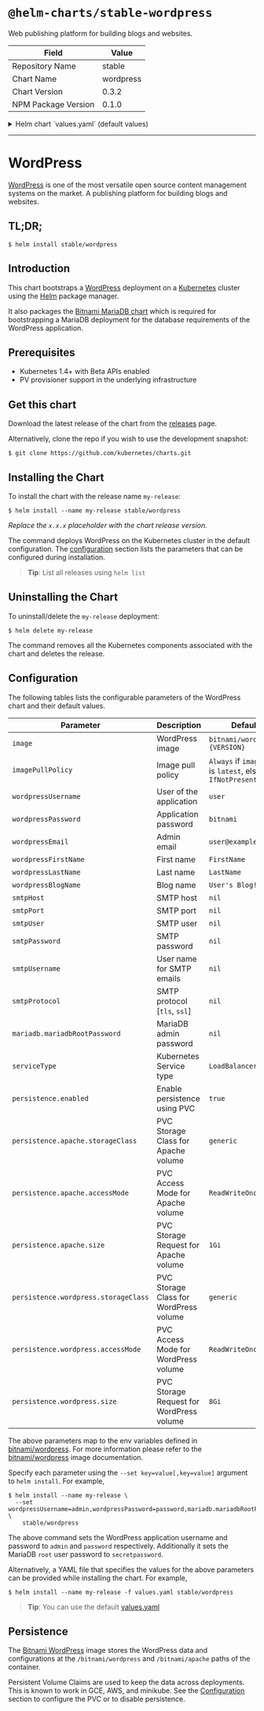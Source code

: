 # `@helm-charts/stable-wordpress`

Web publishing platform for building blogs and websites.

| Field               | Value     |
| ------------------- | --------- |
| Repository Name     | stable    |
| Chart Name          | wordpress |
| Chart Version       | 0.3.2     |
| NPM Package Version | 0.1.0     |

<details>

<summary>Helm chart `values.yaml` (default values)</summary>

```yaml
## Bitnami WordPress image version
## ref: https://hub.docker.com/r/bitnami/wordpress/tags/
##
image: bitnami/wordpress:4.6.1-r2

## Specify a imagePullPolicy
## Defaults to 'Always' if image tag is 'latest', else set to 'IfNotPresent'
## ref: http://kubernetes.io/docs/user-guide/images/#pre-pulling-images
##
# imagePullPolicy:

## User of the application
## ref: https://github.com/bitnami/bitnami-docker-wordpress#environment-variables
##
wordpressUsername: user

## Application password
## ref: https://github.com/bitnami/bitnami-docker-wordpress#environment-variables
##
wordpressPassword: bitnami

## Admin email
## ref: https://github.com/bitnami/bitnami-docker-wordpress#environment-variables
##
wordpressEmail: user@example.com

## First name
## ref: https://github.com/bitnami/bitnami-docker-wordpress#environment-variables
##
wordpressFirstName: FirstName

## Last name
## ref: https://github.com/bitnami/bitnami-docker-wordpress#environment-variables
##
wordpressLastName: LastName

## Blog name
## ref: https://github.com/bitnami/bitnami-docker-wordpress#environment-variables
##
wordpressBlogName: User's Blog!

## SMTP mail delivery configuration
## ref: https://github.com/bitnami/bitnami-docker-wordpress/#smtp-configuration
##
# smtpHost:
# smtpPort:
# smtpUser:
# smtpPassword:
# smtpUsername:
# smtpProtocol:

##
## MariaDB chart configuration
##
mariadb:
  ## MariaDB admin password
  ## ref: https://github.com/bitnami/bitnami-docker-mariadb/blob/master/README.md#setting-the-root-password-on-first-run
  ##
  # mariadbRootPassword:

  ## Enable persistence using Persistent Volume Claims
  ## ref: http://kubernetes.io/docs/user-guide/persistent-volumes/
  ##
  persistence:
    enabled: true
    storageClass: generic
    accessMode: ReadWriteOnce
    size: 8Gi

## Kubernetes configuration
## For minikube, set this to NodePort, elsewhere use LoadBalancer
##
serviceType: LoadBalancer

## Enable persistence using Persistent Volume Claims
## ref: http://kubernetes.io/docs/user-guide/persistent-volumes/
##
persistence:
  enabled: true
  apache:
    storageClass: generic
    accessMode: ReadWriteOnce
    size: 1Gi
  wordpress:
    storageClass: generic
    accessMode: ReadWriteOnce
    size: 8Gi

## Configure resource requests and limits
## ref: http://kubernetes.io/docs/user-guide/compute-resources/
##
resources:
  requests:
    memory: 512Mi
    cpu: 300m
```

</details>

---

# WordPress

[WordPress](https://wordpress.org/) is one of the most versatile open source content management systems on the market. A publishing platform for building blogs and websites.

## TL;DR;

```console
$ helm install stable/wordpress
```

## Introduction

This chart bootstraps a [WordPress](https://github.com/bitnami/bitnami-docker-wordpress) deployment on a [Kubernetes](http://kubernetes.io) cluster using the [Helm](https://helm.sh) package manager.

It also packages the [Bitnami MariaDB chart](https://github.com/kubernetes/charts/tree/master/stable/mariadb) which is required for bootstrapping a MariaDB deployment for the database requirements of the WordPress application.

## Prerequisites

- Kubernetes 1.4+ with Beta APIs enabled
- PV provisioner support in the underlying infrastructure

## Get this chart

Download the latest release of the chart from the [releases](../../../releases) page.

Alternatively, clone the repo if you wish to use the development snapshot:

```console
$ git clone https://github.com/kubernetes/charts.git
```

## Installing the Chart

To install the chart with the release name `my-release`:

```console
$ helm install --name my-release stable/wordpress
```

_Replace the `x.x.x` placeholder with the chart release version._

The command deploys WordPress on the Kubernetes cluster in the default configuration. The [configuration](#configuration) section lists the parameters that can be configured during installation.

> **Tip**: List all releases using `helm list`

## Uninstalling the Chart

To uninstall/delete the `my-release` deployment:

```console
$ helm delete my-release
```

The command removes all the Kubernetes components associated with the chart and deletes the release.

## Configuration

The following tables lists the configurable parameters of the WordPress chart and their default values.

| Parameter                            | Description                              | Default                                                  |
| ------------------------------------ | ---------------------------------------- | -------------------------------------------------------- |
| `image`                              | WordPress image                          | `bitnami/wordpress:{VERSION}`                            |
| `imagePullPolicy`                    | Image pull policy                        | `Always` if `image` tag is `latest`, else `IfNotPresent` |
| `wordpressUsername`                  | User of the application                  | `user`                                                   |
| `wordpressPassword`                  | Application password                     | `bitnami`                                                |
| `wordpressEmail`                     | Admin email                              | `user@example.com`                                       |
| `wordpressFirstName`                 | First name                               | `FirstName`                                              |
| `wordpressLastName`                  | Last name                                | `LastName`                                               |
| `wordpressBlogName`                  | Blog name                                | `User's Blog!`                                           |
| `smtpHost`                           | SMTP host                                | `nil`                                                    |
| `smtpPort`                           | SMTP port                                | `nil`                                                    |
| `smtpUser`                           | SMTP user                                | `nil`                                                    |
| `smtpPassword`                       | SMTP password                            | `nil`                                                    |
| `smtpUsername`                       | User name for SMTP emails                | `nil`                                                    |
| `smtpProtocol`                       | SMTP protocol [`tls`, `ssl`]             | `nil`                                                    |
| `mariadb.mariadbRootPassword`        | MariaDB admin password                   | `nil`                                                    |
| `serviceType`                        | Kubernetes Service type                  | `LoadBalancer`                                           |
| `persistence.enabled`                | Enable persistence using PVC             | `true`                                                   |
| `persistence.apache.storageClass`    | PVC Storage Class for Apache volume      | `generic`                                                |
| `persistence.apache.accessMode`      | PVC Access Mode for Apache volume        | `ReadWriteOnce`                                          |
| `persistence.apache.size`            | PVC Storage Request for Apache volume    | `1Gi`                                                    |
| `persistence.wordpress.storageClass` | PVC Storage Class for WordPress volume   | `generic`                                                |
| `persistence.wordpress.accessMode`   | PVC Access Mode for WordPress volume     | `ReadWriteOnce`                                          |
| `persistence.wordpress.size`         | PVC Storage Request for WordPress volume | `8Gi`                                                    |

The above parameters map to the env variables defined in [bitnami/wordpress](http://github.com/bitnami/bitnami-docker-wordpress). For more information please refer to the [bitnami/wordpress](http://github.com/bitnami/bitnami-docker-wordpress) image documentation.

Specify each parameter using the `--set key=value[,key=value]` argument to `helm install`. For example,

```console
$ helm install --name my-release \
  --set wordpressUsername=admin,wordpressPassword=password,mariadb.mariadbRootPassword=secretpassword \
    stable/wordpress
```

The above command sets the WordPress application username and password to `admin` and `password` respectively. Additionally it sets the MariaDB `root` user password to `secretpassword`.

Alternatively, a YAML file that specifies the values for the above parameters can be provided while installing the chart. For example,

```console
$ helm install --name my-release -f values.yaml stable/wordpress
```

> **Tip**: You can use the default [values.yaml](values.yaml)

## Persistence

The [Bitnami WordPress](https://github.com/bitnami/bitnami-docker-wordpress) image stores the WordPress data and configurations at the `/bitnami/wordpress` and `/bitnami/apache` paths of the container.

Persistent Volume Claims are used to keep the data across deployments. This is known to work in GCE, AWS, and minikube.
See the [Configuration](#configuration) section to configure the PVC or to disable persistence.
